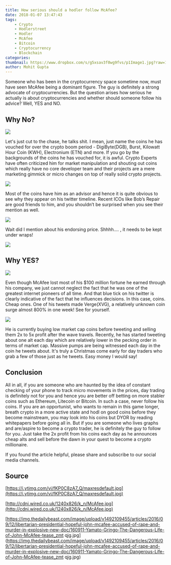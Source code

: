 ```yaml
---
title: How serious should a hodler follow McAfee?
date: 2018-01-07 13:47:43
tags: 
    - Crypto 
    - Hodlerstreet 
    - Hodler 
    - McAfee 
    - Bitcoin 
    - Cryptocurrency 
    - Blockchain
categories:
thumbnail: https://www.dropbox.com/s/g5xsav3f0wg9fvs/p1Image1.jpg?raw=1
author: Mohit Gupta
---
```


Someone who has been in the cryptocurrency space sometime now, must have seen McAfee being a dominant figure. The guy is definitely a strong advocate of cryptocurrencies. But the question arises how serious he actually is about cryptocurrencies and whether should someone follow his advice? Well, YES and NO.

## Why No?

![](https://www.dropbox.com/s/f29ee8gv6ximzi6/p1Image2.jpg?raw=1)

Let's just cut to the chase, he talks shit. I mean, just name the coins he has vouched for over the crypto boom period - DigiByte(DGB), Burst, Kilowatt Hour Coin (KWH), Electronium (ETN) and more. If you go by the backgrounds of the coins he has vouched for, it is awful. Crypto Experts have often criticized him for market manipulation and shouting out coins which really have no core developer team and their projects are a mere marketing gimmick or micro changes on top of really solid crypto projects.

![](https://www.dropbox.com/s/oj2z764y4b045v6/p1Image3.jpg?raw=1)

 Most of the coins have him as an advisor and hence it is quite obvious to see why they appear on his twitter timeline. Recent ICOs like Bob’s Repair are good friends to him, and you shouldn’t be surprised when you see their mention as well.

![](https://www.dropbox.com/s/xei78k4difh287a/p1Image4.jpg?raw=1)

Wait did I mention about his endorsing price. Shhhh…. , it needs to be kept under wraps!

![](https://www.dropbox.com/s/fxhbu52xk3rzaus/p1Image5.jpg?raw=1)

## Why YES?

![](https://www.dropbox.com/s/lwfevpn12g8cf6j/p1Image6.jpg?raw=1)

Even though McAfee lost most of his $100 million fortune he earned through his company, we just cannot neglect the fact that he was one of the greatest internet pioneers of all time. And that blue tick on his twitter is clearly indicative of the fact that he influences decisions. In this case, coins. Cheap ones. One of his tweets made Verge(XVG), a relatively unknown coin surge almost 800% in one week! See for yourself.

![](https://www.dropbox.com/s/l4dz8azd0oj3x9d/p1Image7.jpg?raw=1)

He is currently buying low market cap coins before tweeting and selling them 2x to 5x profit after the wave travels. Recently, he has started tweeting about one alt each day which are relatively lower in the pecking order in terms of market cap. Massive pumps are being witnessed each day in the coin he tweets about. It's truly a Christmas come early for day traders who grab a few of those just as he tweets. Easy money I would say!

## Conclusion

All in all, if you are someone who are haunted by the idea of constant checking of your phone to track micro movements in the prices, day trading is definitely not for you and hence you are better off betting on more stabler coins such as Ethereum, Litecoin or Bitcoin. In such a case, never follow his coins. If you are an opportunist, who wants to remain in this game longer, breath crypto in a more active state and hodl on good coins before they become mainstream, you may look into his coins but DYOR by reading whitepapers before going all in. But if you are someone who lives graphs and are/aspire to become a crypto trader, he is definitely the guy to follow for you. Just take the 2x profit from his coins each day as he announces cheap alts and sell before the dawn in your quest to become a crypto millionaire.
 
If you found the article helpful, please share and subscribe to our social media channels.

## Source

[https://i.ytimg.com/vi/fKP0C8zA7_Q/maxresdefault.jpg](https://i.ytimg.com/vi/fKP0C8zA7_Q/maxresdefault.jpg)

[http://cdni.wired.co.uk/1240x826/k_n/McAfee.jpg](http://cdni.wired.co.uk/1240x826/k_n/McAfee.jpg)

[https://img.thedailybeast.com/image/upload/v1492109455/articles/2016/09/12/libertarian-presidential-hopeful-john-mcafee-accused-of-rape-and-murder-in-explosive-new-doc/160911-Yamato-Gringo-The-Dangerous-Life-of-John-McAfee-tease_zmt qjg.jpg](https://img.thedailybeast.com/image/upload/v1492109455/articles/2016/09/12/libertarian-presidential-hopeful-john-mcafee-accused-of-rape-and-murder-in-explosive-new-doc/160911-Yamato-Gringo-The-Dangerous-Life-of-John-McAfee-tease_zmt qjg.jpg)